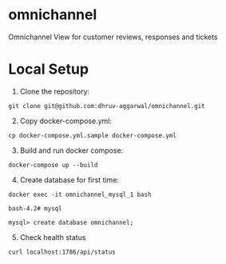 # omnichannel
Omnichannel View for customer reviews, responses and tickets

# Local Setup
  1) Clone the repository:

  `git clone git@github.com:dhruv-aggarwal/omnichannel.git`

  2) Copy docker-compose.yml:

  `cp docker-compose.yml.sample docker-compose.yml`

  3) Build and run docker compose:

  `docker-compose up --build`

  4) Create database for first time:

  `docker exec -it omnichannel_mysql_1 bash`

  `bash-4.2# mysql`

  `mysql> create database omnichannel;`

  5) Check health status

  `curl localhost:1786/api/status`



